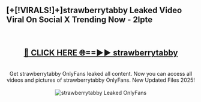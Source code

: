 <h2>[+[!VIRALS!]+]strawberrytabby Leaked Video Viral On Social X Trending Now - 2lpte</h2>
<br>
<div align="center">
<h2><a href="https://libra.edu.pl?strawberrytabby" rel="nofollow">🔴 CLICK HERE 🌐==►► strawberrytabby</a></h2>
<br>
Get strawberrytabby OnlyFans leaked all content. Now you can access all videos and pictures of strawberrytabby OnlyFans. New Updated Files 2025!
<br>
<br>
<a href="https://libra.edu.pl?strawberrytabby" rel="nofollow" data-target="animated-image.originalLink"><img src="https://i.ibb.co.com/WyWwxjT/player-gif2.gif" alt="strawberrytabby Leaked OnlyFans" style="max-width: 100%; display: inline-block;" data-target="animated-image.originalImage"></a>
</div>
<br>
